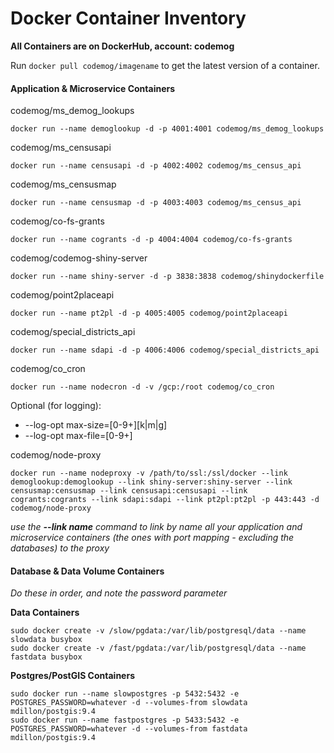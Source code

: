 # Docker Container Inventory

**All Containers are on DockerHub, account: codemog**

Run ```docker pull codemog/imagename``` to get the latest version of a container.


#### Application & Microservice Containers

codemog/ms\_demog\_lookups
```
docker run --name demoglookup -d -p 4001:4001 codemog/ms_demog_lookups
```

codemog/ms\_censusapi
```
docker run --name censusapi -d -p 4002:4002 codemog/ms_census_api
```

codemog/ms\_censusmap
```
docker run --name censusmap -d -p 4003:4003 codemog/ms_census_api
```

codemog/co-fs-grants
```
docker run --name cogrants -d -p 4004:4004 codemog/co-fs-grants
```

codemog/codemog-shiny-server
```
docker run --name shiny-server -d -p 3838:3838 codemog/shinydockerfile
```

codemog/point2placeapi
```
docker run --name pt2pl -d -p 4005:4005 codemog/point2placeapi
```

codemog/special\_districts\_api
```
docker run --name sdapi -d -p 4006:4006 codemog/special_districts_api
```

codemog/co\_cron
```
docker run --name nodecron -d -v /gcp:/root codemog/co_cron
```

Optional (for logging):

- --log-opt max-size=[0-9+][k|m|g]
- --log-opt max-file=[0-9+]


codemog/node-proxy
```
docker run --name nodeproxy -v /path/to/ssl:/ssl/docker --link demoglookup:demoglookup --link shiny-server:shiny-server --link censusmap:censusmap --link censusapi:censusapi --link cogrants:cogrants --link sdapi:sdapi --link pt2pl:pt2pl -p 443:443 -d codemog/node-proxy
```
*use the <b>--link name</b> command to link by name all your application and microservice containers (the ones with port mapping - excluding the databases) to the proxy*


#### Database & Data Volume Containers

*Do these in order, and note the password parameter*

**Data Containers**
```
sudo docker create -v /slow/pgdata:/var/lib/postgresql/data --name slowdata busybox
sudo docker create -v /fast/pgdata:/var/lib/postgresql/data --name fastdata busybox
```

**Postgres/PostGIS Containers**
```
sudo docker run --name slowpostgres -p 5432:5432 -e POSTGRES_PASSWORD=whatever -d --volumes-from slowdata mdillon/postgis:9.4
sudo docker run --name fastpostgres -p 5433:5432 -e POSTGRES_PASSWORD=whatever -d --volumes-from fastdata mdillon/postgis:9.4
```


